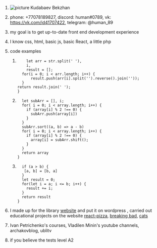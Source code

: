 1. ![picture](https://sun9-6.userapi.com/impf/c623416/v623416422/18bf9/L5Sn1MhV48U.jpg?size=651x651&quality=96&sign=a52fff60d9b90a19677734301d8739a5&type=album)
   Kudabaev Bekzhan
2. phone: +77078189827, discord: human#0789, vk: https://vk.com/id41707422, telegram: @human_89
3. my goal is to get up-to-date front end development experience
4. I know css, html, basic js, basic React, a little php
5. code examples

   1. ```function reverseWords(str) {
          let arr = str.split(' '),
          i,
          result = [];
        for(i = 0; i < arr.length; i++) {
            result.push(arr[i].split('').reverse().join(''));
        }
      return result.join(' ');
      }
      ```

   2. ```function sortArray(array) {
        let subArr = [], i;
        for( i = 0; i < array.length; i++) {
          if (array[i] % 2 !== 0) {
            subArr.push(array[i])
          }
        }
        subArr.sort((a, b) => a - b)
        for( i = 0; i < array.length; i++) {
          if (array[i] % 2 !== 0) {
            array[i] = subArr.shift();
          }
        }
        return array
      }

      ```

   3. ```function getSum( a,b ){
        if (a > b) {
         [a, b] = [b, a]
        }
        let result = 0;
        for(let i = a; i <= b; i++) {
          result += i;
        }
        return result
      }
      ```

6. I made up for the library [website](http://www.kostrcbs.kz/) and put it on wordpress , carried out educational projects on the website [react-pizza](https://github.com/HuMaN89/react-pizza), [breaking bad](https://github.com/HuMaN89/marvel), [cats](https://github.com/HuMaN89/cats)
7. Ivan Petrichenko's courses, Vladilen Minin's youtube channels, archakovblog, ublitv
8. if you believe the tests level A2
